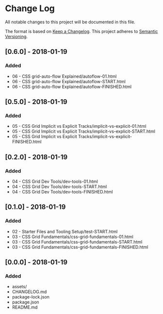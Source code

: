 # Change Log
All notable changes to this project will be documented in this file.

The format is based on [Keep a Changelog](http://keepachangelog.com/).
This project adheres to [Semantic Versioning](http://semver.org/).

## [0.6.0] - 2018-01-19
### Added
- 06 - CSS grid-auto-flow Explained/autoflow-01.html
- 06 - CSS grid-auto-flow Explained/autoflow-START.html
- 06 - CSS grid-auto-flow Explained/autoflow-FINISHED.html

## [0.5.0] - 2018-01-19
### Added
- 05 - CSS Grid Implicit vs Explicit Tracks/implicit-vs-explicit-01.html
- 05 - CSS Grid Implicit vs Explicit Tracks/implicit-vs-explicit-START.html
- 05 - CSS Grid Implicit vs Explicit Tracks/implicit-vs-explicit-FINISHED.html

## [0.2.0] - 2018-01-19
### Added
- 04 - CSS Grid Dev Tools/dev-tools-01.html
- 04 - CSS Grid Dev Tools/dev-tools-START.html
- 04 - CSS Grid Dev Tools/dev-tools-FINISHED.html

## [0.1.0] - 2018-01-19
### Added
- 02 - Starter Files and Tooling Setup/test-START.html
- 03 - CSS Grid Fundamentals/css-grid-fundamentals-01.html
- 03 - CSS Grid Fundamentals/css-grid-fundamentals-START.html
- 03 - CSS Grid Fundamentals/css-grid-fundamentals-FINISHED.html

## [0.0.0] - 2018-01-19
### Added
- assets/
- CHANGELOG.md
- package-lock.json
- package.json
- README.md
